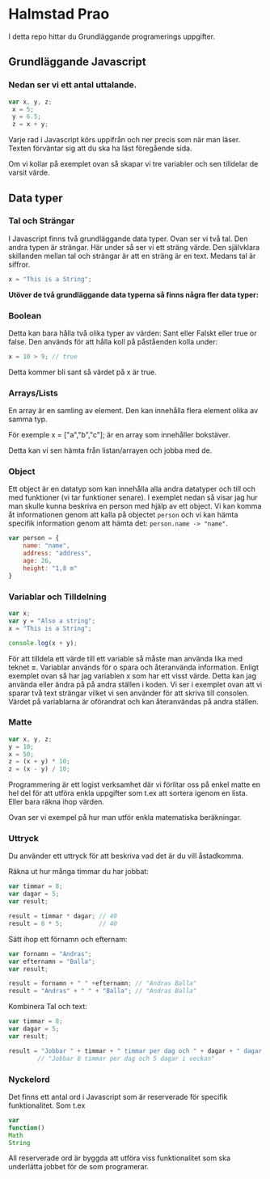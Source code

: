 # Halmstad Prao 

I detta repo hittar du Grundläggande programerings uppgifter.

## Grundläggande Javascript

### Nedan ser vi ett antal uttalande. 

```javascript
var x, y, z;
 x = 5;
 y = 6.5;
 z = x + y;
```

Varje rad i Javascript körs uppifrån och ner precis som när man läser.
Texten förväntar sig att du ska ha läst föregående sida.

Om vi kollar på exemplet ovan så skapar vi tre variabler och sen tilldelar
de varsit värde.

## Data typer

### Tal och Strängar

I Javascript finns två grundläggande data typer. Ovan ser vi två tal. Den
andra typen är strängar. Här under så ser vi ett sträng värde. Den självklara
skillanden mellan tal och strängar är att en sträng är en text. Medans tal 
är siffror. 

```javascript
x = "This is a String";
```

__Utöver de två grundläggande data typerna så finns några fler data typer:__


### Boolean

Detta kan bara hålla två olika typer av värden: Sant eller Falskt eller true or false.
Den används för att hålla koll på påståenden kolla under:

```javascript
x = 10 > 9; // true
```

Detta kommer bli sant så värdet på x är true.

### Arrays/Lists

En array är en samling av element. Den kan innehålla flera element olika av samma typ.

För exemple x = ["a","b","c"]; är en array som innehåller bokstäver. 

Detta kan vi sen hämta från listan/arrayen och jobba med de. 

### Object

Ett object är en datatyp som kan innehålla alla andra datatyper och till och med 
funktioner (vi tar funktioner senare). I exemplet nedan så visar jag hur man 
skulle kunna beskriva en person med hjälp av ett object. Vi kan komma åt informationen
genom att kalla på objectet `person` och vi kan hämta specifik information genom
att hämta det: `person.name -> "name"`.


```javascript
var person = {
    name: "name",
    address: "address",
    age: 26,
    height: "1,8 m"
}
```


### Variablar och Tilldelning

```javascript
var x;
var y = "Also a string";
x = "This is a String";

console.log(x + y);
```
För att tilldela ett värde till ett variable så måste man använda lika med
teknet __=__.
Variablar används för o spara och återanvända information. Enligt exemplet ovan
så har jag variablen x som har ett visst värde. Detta kan jag använda eller
ändra på på andra ställen i koden. Vi ser i exemplet ovan att vi sparar två
text strängar vilket vi sen använder för att skriva till consolen. Värdet 
på variablarna är oförandrat och kan återanvändas på andra ställen. 

### Matte

```javascript
var x, y, z;
y = 10;
x = 50;
z = (x + y) * 10;
z = (x - y) / 10;
```

Programmering är ett logist verksamhet där vi förlitar oss på enkel matte en 
hel del för att utföra enkla uppgifter som t.ex att sortera igenom en lista.
Eller bara räkna ihop värden. 

Ovan ser vi exempel på hur man utför enkla matematiska beräkningar.

### Uttryck

Du använder ett uttryck för att beskriva vad det är du vill åstadkomma.

Räkna ut hur många timmar du har jobbat:
```javascript
var timmar = 8;
var dagar = 5;
var result;

result = timmar * dagar; // 40
result = 8 * 5;          // 40   
```

Sätt ihop ett förnamn och efternam:
```javascript
var fornamn = "Andras";
var efternamn = "Balla";
var result;

result = fornamn + " " +efternamn; // "Andras Balla"
result = "Andras" + " " + "Balla"; // "Andras Balla"
```

Kombinera Tal och text: 
```javascript
var timmar = 8;
var dagar = 5;
var result;

result = "Jobbar " + timmar + " timmar per dag och " + dagar + " dagar i veckan"; 
        // "Jobbar 8 timmar per dag och 5 dagar i veckan"   
```

### Nyckelord 

Det finns ett antal ord i Javascript som är reserverade för specifik funktionalitet.
Som t.ex 

```javascript 
var
function()
Math
String
```

All reserverade ord är byggda att utföra viss funktionalitet som ska underlätta
jobbet för de som programerar. 